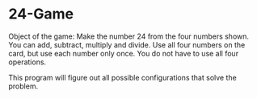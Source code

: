 # 24-Game
Object of the game: Make the number 24 from the four numbers shown. You can add, subtract, multiply and divide. Use all four numbers on the card, but use each number only once. You do not have to use all four operations.

This program will figure out all possible configurations that solve the problem.
